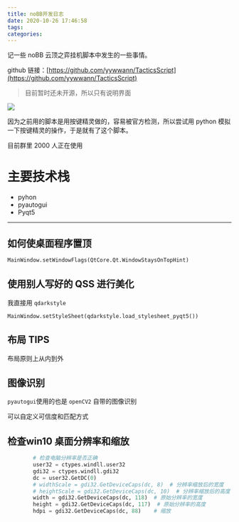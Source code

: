 ```yaml
---
title: noBB开发日志
date: 2020-10-26 17:46:58
tags:
categories:
---
```



记一些 noBB 云顶之弈挂机脚本中发生的一些事情。

github 链接：[https://github.com/yywwann/TacticsScript](https://github.com/yywwann/TacticsScript)

> 目前暂时还未开源，所以只有说明界面

![](https://images-cdn.shimo.im/mubdjpaKfcFklCky.png)

<!--more-->

因为之前用的脚本是用按键精灵做的，容易被官方检测，所以尝试用 python 模拟一下按键精灵的操作，于是就有了这个脚本。

目前群里 2000 人正在使用


# 主要技术栈

- pyhon
- pyautogui
- Pyqt5

-----

## 如何使桌面程序置顶

```python
MainWindow.setWindowFlags(QtCore.Qt.WindowStaysOnTopHint)
```

## 使用别人写好的 QSS 进行美化

我直接用 `qdarkstyle`

```pyhon
MainWindow.setStyleSheet(qdarkstyle.load_stylesheet_pyqt5())
```

## 布局 TIPS

布局原则上从内到外

## 图像识别

`pyautogui`使用的也是 `openCV2` 自带的图像识别

可以自定义可信度和匹配方式

## 检查win10 桌面分辨率和缩放

```python
        # 检查电脑分辨率是否正确
        user32 = ctypes.windll.user32
        gdi32 = ctypes.windll.gdi32
        dc = user32.GetDC(0)
        # widthScale = gdi32.GetDeviceCaps(dc, 8)  # 分辨率缩放后的宽度
        # heightScale = gdi32.GetDeviceCaps(dc, 10)  # 分辨率缩放后的高度
        width = gdi32.GetDeviceCaps(dc, 118)  # 原始分辨率的宽度
        height = gdi32.GetDeviceCaps(dc, 117)  # 原始分辨率的高度
        hdpi = gdi32.GetDeviceCaps(dc, 88)    # 缩放
```



